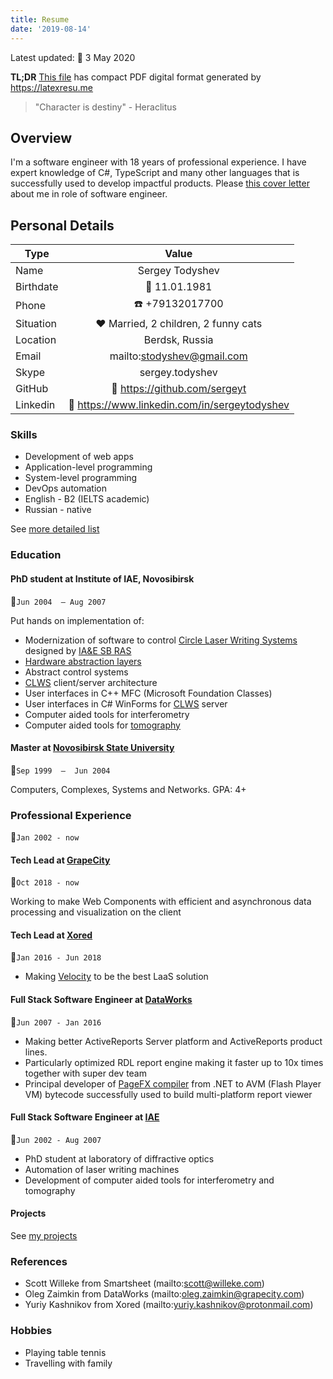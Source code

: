 ```yaml
---
title: Resume
date: '2019-08-14'
---
```


Latest updated: :calendar: 3 May 2020<br>

__TL;DR__ [This file](./resume.pdf) has compact PDF digital format generated by https://latexresu.me

> "Character is destiny" - Heraclitus

## Overview

I'm a software engineer with 18 years of professional experience.
I have expert knowledge of C#, TypeScript and many other languages that is successfully used to develop impactful products.
Please [this cover letter](/cover) about me in role of software engineer.

## Personal Details

| Type      | Value                                             |
| --------- |:-------------------------------------------------:|
| Name      | Sergey Todyshev                                   |
| Birthdate | :calendar: 11.01.1981                             |
| Phone     | :telephone: +79132017700                          |
| Situation | :hearts: Married, 2 children, 2 funny cats        |
| Location  | Berdsk, Russia                                    |
| Email     | mailto:stodyshev@gmail.com                        |
| Skype     | sergey.todyshev                                   |
| GitHub    | :link: https://github.com/sergeyt                 |
| Linkedin  | :link: https://www.linkedin.com/in/sergeytodyshev |

### Skills

* Development of web apps
* Application-level programming
* System-level programming
* DevOps automation
* English - B2 (IELTS academic)
* Russian - native

See [more detailed list](/skills)

### Education

#### PhD student at Institute of IAE, Novosibirsk
:calendar:<span class="calendar">`Jun 2004  – Aug 2007`</span>

Put hands on implementation of:
* Modernization of software to control [Circle Laser Writing Systems](/clws) designed by [IA&E SB RAS](https://www.iae.nsk.su/en/)
* [Hardware abstraction layers](/devicemanager)
* Abstract control systems
* [CLWS](/clws) client/server architecture
* User interfaces in C++ MFC (Microsoft Foundation Classes)
* User interfaces in C# WinForms for [CLWS](/clws) server
* Computer aided tools for interferometry
* Computer aided tools for [tomography](/voxcat)

#### Master at [Novosibirsk State University](https://www.nsu.ru/)
:calendar:<span class="calendar">`Sep 1999  –  Jun 2004`</span>

Computers, Complexes, Systems and Networks. GPA: 4+

### Professional Experience
:calendar:<span class="calendar">`Jan 2002 - now`</span>

#### Tech Lead at [GrapeCity](https://grapecity.com/)
:calendar:<span class="calendar">`Oct 2018 - now`</span>

Working to make Web Components with efficient and asynchronous data processing and visualization on the client

#### Tech Lead at [Xored](http://www.xored.com/)
:calendar:<span class="calendar">`Jan 2016 - Jun 2018`</span>

* Making [Velocity](/velocity) to be the best LaaS solution

#### Full Stack Software Engineer at [DataWorks](http://dataworks.co/)
:calendar:<span class="calendar">`Jun 2007 - Jan 2016`</span>

* Making better ActiveReports Server platform and ActiveReports product lines.
* Particularly optimized RDL report engine making it faster up to 10x times together with super dev team
* Principal developer of [PageFX compiler](https://github.com/GrapeCity/pagefx) from .NET to AVM (Flash Player VM) bytecode successfully used to build multi-platform report viewer

#### Full Stack Software Engineer at [IAE](https://www.iae.nsk.su/en/)
:calendar:<span class="calendar">`Jun 2002 - Aug 2007`</span>

* PhD student at laboratory of diffractive optics
* Automation of laser writing machines
* Development of computer aided tools for interferometry and tomography

#### Projects

See [my projects](/projects)

### References
* Scott Willeke from Smartsheet (mailto:scott@willeke.com)
* Oleg Zaimkin from DataWorks (mailto:oleg.zaimkin@grapecity.com)
* Yuriy Kashnikov from Xored (mailto:yuriy.kashnikov@protonmail.com)

### Hobbies
* Playing table tennis
* Travelling with family
